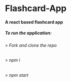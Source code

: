 # Flashcard-App
#### A react based flashcard app

##### To run the application:

###### > Fork and clone the repo
###### > npm i
###### > npm start
